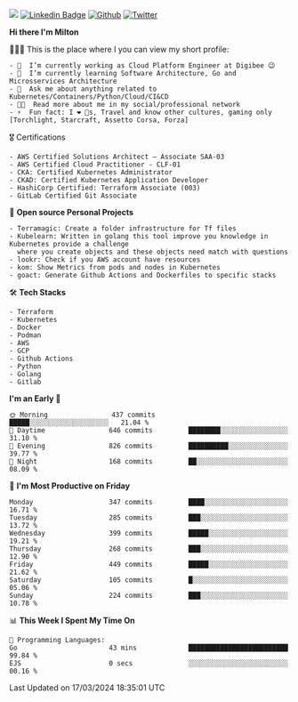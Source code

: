 ![](https://komarev.com/ghpvc/?username=miltlima&color=blueviolet) [![Linkedin Badge](https://img.shields.io/badge/-LinkedIn-blue?style=flat-square&logo=Linkedin&logoColor=white&link=https://www.linkedin.com/in/miltonlimaj/)](https://www.linkedin.com/in/miltonlimaj/) [![Github](https://img.shields.io/github/followers/miltlima?style=social)](https://github.com/miltlima?tab=followers) [![Twitter](https://img.shields.io/twitter/follow/milt_lima?style=social)](https://twitter.com/milt_lima)
 


     
**Hi there I'm Milton**

👨🏽‍💻 This is the place where I you can view my short profile:
```text
- 🔭  I’m currently working as Cloud Platform Engineer at Digibee 😉
- 🌱  I’m currently learning Software Architecture, Go and Microsservices Architecture
- 💬  Ask me about anything related to Kubernetes/Containers/Python/Cloud/CI&CD
- 👨‍💻  Read more about me in my social/professional network
- ⚡  Fun fact: I ❤️ 🐶s, Travel and know other cultures, gaming only [Torchlight, Starcraft, Assetto Corsa, Forza]
```
🎖 Certifications
```text
- AWS Certified Solutions Architect – Associate SAA-03
- AWS Certified Cloud Practitioner - CLF-01
- CKA: Certified Kubernetes Administrator
- CKAD: Certified Kubernetes Application Developer
- HashiCorp Certified: Terraform Associate (003)
- GitLab Certified Git Associate
```
📐 **Open source Personal Projects**

```text
- Terramagic: Create a folder infrastructure for Tf files
- Kubelearn: Written in golang this tool improve you knowledge in Kubernetes provide a challenge
  where you create objects and these objects need match with questions
- lookr: Check if you AWS account have resources
- kom: Show Metrics from pods and nodes in Kubernetes
- goact: Generate Github Actions and Dockerfiles to specific stacks
```
🛠 **Tech Stacks**

```text
- Terraform
- Kubernetes
- Docker
- Podman
- AWS
- GCP
- Github Actions
- Python
- Golang
- Gitlab
```         

<!--START_SECTION:waka-->
**I'm an Early 🐤** 

```text
🌞 Morning                437 commits         █████░░░░░░░░░░░░░░░░░░░░   21.04 % 
🌆 Daytime                646 commits         ████████░░░░░░░░░░░░░░░░░   31.10 % 
🌃 Evening                826 commits         ██████████░░░░░░░░░░░░░░░   39.77 % 
🌙 Night                  168 commits         ██░░░░░░░░░░░░░░░░░░░░░░░   08.09 % 
```
📅 **I'm Most Productive on Friday** 

```text
Monday                   347 commits         ████░░░░░░░░░░░░░░░░░░░░░   16.71 % 
Tuesday                  285 commits         ███░░░░░░░░░░░░░░░░░░░░░░   13.72 % 
Wednesday                399 commits         █████░░░░░░░░░░░░░░░░░░░░   19.21 % 
Thursday                 268 commits         ███░░░░░░░░░░░░░░░░░░░░░░   12.90 % 
Friday                   449 commits         █████░░░░░░░░░░░░░░░░░░░░   21.62 % 
Saturday                 105 commits         █░░░░░░░░░░░░░░░░░░░░░░░░   05.06 % 
Sunday                   224 commits         ███░░░░░░░░░░░░░░░░░░░░░░   10.78 % 
```


📊 **This Week I Spent My Time On** 

```text
💬 Programming Languages: 
Go                       43 mins             █████████████████████████   99.84 % 
EJS                      0 secs              ░░░░░░░░░░░░░░░░░░░░░░░░░   00.16 % 
```


 Last Updated on 17/03/2024 18:35:01 UTC
<!--END_SECTION:waka-->

